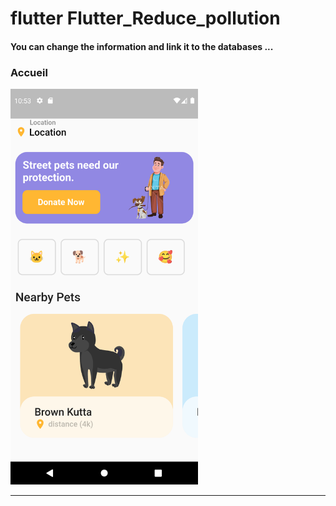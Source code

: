 


<h1> flutter Flutter_Reduce_pollution </h1>



<h4> You can change the information and link it to the databases ...</h4>


<h3>Accueil</h3> 

<img src="https://github.com/abenkoula71/flutter-app-animal/blob/main/Screenshot_1643021585.png" width="300" /> 


<hr>
 
